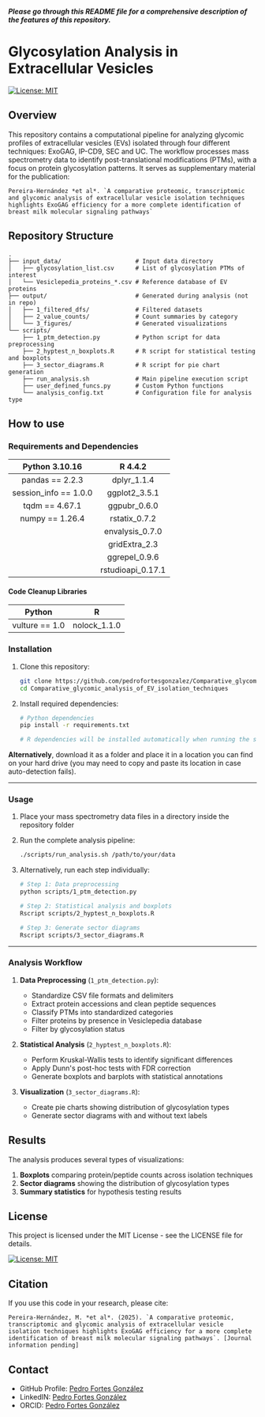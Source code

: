 ***Please go through this README file for a comprehensive description of the features of this repository.***

# Glycosylation Analysis in Extracellular Vesicles

[![License: MIT](https://img.shields.io/badge/License-MIT-yellow.svg)](https://opensource.org/licenses/MIT)

## Overview
This repository contains a computational pipeline for analyzing glycomic profiles of extracellular vesicles (EVs) isolated through four different techniques: ExoGAG, IP-CD9, SEC and UC. The workflow processes mass spectrometry data to identify post-translational modifications (PTMs), with a focus on protein glycosylation patterns. It serves as supplementary material for the publication:
```
Pereira-Hernández *et al*. `A comparative proteomic, transcriptomic and glycomic analysis of extracellular vesicle isolation techniques highlights ExoGAG efficiency for a more complete identification of breast milk molecular signaling pathways`
```

## Repository Structure
```
.
├── input_data/                     # Input data directory
│   ├── glycosylation_list.csv      # List of glycosylation PTMs of interest
│   └── Vesiclepedia_proteins_*.csv # Reference database of EV proteins
├── output/                         # Generated during analysis (not in repo)
│   ├── 1_filtered_dfs/             # Filtered datasets
│   ├── 2_value_counts/             # Count summaries by category
│   └── 3_figures/                  # Generated visualizations
└── scripts/
    ├── 1_ptm_detection.py          # Python script for data preprocessing
    ├── 2_hyptest_n_boxplots.R      # R script for statistical testing and boxplots
    ├── 3_sector_diagrams.R         # R script for pie chart generation
    ├── run_analysis.sh             # Main pipeline execution script
    ├── user_defined_funcs.py       # Custom Python functions
    └── analysis_config.txt         # Configuration file for analysis type
```


## How to use

### Requirements and Dependencies

| **Python** 3.10.16 | **R** 4.4.2 |
| :----: | :----: |
| pandas == 2.2.3 | dplyr_1.1.4 |
| session_info == 1.0.0 | ggplot2_3.5.1 |
| tqdm == 4.67.1 | ggpubr_0.6.0 |
| numpy == 1.26.4 | rstatix_0.7.2 |
|  | envalysis_0.7.0 |
|  | gridExtra_2.3 |
|  | ggrepel_0.9.6 |
|  | rstudioapi_0.17.1 |

#### Code Cleanup Libraries

| **Python** | **R** |
| :----: | :----: |
| vulture == 1.0 | nolock_1.1.0 |


### Installation
1. Clone this repository:
   ```bash
   git clone https://github.com/pedrofortesgonzalez/Comparative_glycomic_analysis_of_EV_isolation_techniques.git
   cd Comparative_glycomic_analysis_of_EV_isolation_techniques
   ```

2. Install required dependencies:
   ```bash
   # Python dependencies
   pip install -r requirements.txt
   
   # R dependencies will be installed automatically when running the scripts
   ```

**Alternatively**, download it as a folder and place it in a location you can find on your hard drive (you may need to copy and paste its location in case auto-detection fails).


***
### Usage
1. Place your mass spectrometry data files in a directory inside the repository folder
2. Run the complete analysis pipeline:
   ```bash
   ./scripts/run_analysis.sh /path/to/your/data
   ```

3. Alternatively, run each step individually:
   ```bash
   # Step 1: Data preprocessing
   python scripts/1_ptm_detection.py
   
   # Step 2: Statistical analysis and boxplots
   Rscript scripts/2_hyptest_n_boxplots.R
   
   # Step 3: Generate sector diagrams
   Rscript scripts/3_sector_diagrams.R
   ```

***
### Analysis Workflow
1. **Data Preprocessing** (`1_ptm_detection.py`):
   - Standardize CSV file formats and delimiters
   - Extract protein accessions and clean peptide sequences
   - Classify PTMs into standardized categories
   - Filter proteins by presence in Vesiclepedia database
   - Filter by glycosylation status

2. **Statistical Analysis** (`2_hyptest_n_boxplots.R`):
   - Perform Kruskal-Wallis tests to identify significant differences
   - Apply Dunn's post-hoc tests with FDR correction
   - Generate boxplots and barplots with statistical annotations

3. **Visualization** (`3_sector_diagrams.R`):
   - Create pie charts showing distribution of glycosylation types
   - Generate sector diagrams with and without text labels


## Results
The analysis produces several types of visualizations:

1. **Boxplots** comparing protein/peptide counts across isolation techniques
2. **Sector diagrams** showing the distribution of glycosylation types
3. **Summary statistics** for hypothesis testing results

   
## License
This project is licensed under the MIT License - see the LICENSE file for details.

[![License: MIT](https://img.shields.io/badge/License-MIT-yellow.svg)](https://opensource.org/licenses/MIT)


## Citation
If you use this code in your research, please cite:
```
Pereira-Hernández, M. *et al*. (2025). `A comparative proteomic, transcriptomic and glycomic analysis of extracellular vesicle isolation techniques highlights ExoGAG efficiency for a more complete identification of breast milk molecular signaling pathways`. [Journal information pending]
```


## Contact
- GitHub Profile: [Pedro Fortes González](https://github.com/pedrofortesgonzalez)
- LinkedIN: [Pedro Fortes González](www.linkedin.com/in/pedrofortesgonzalez)
- ORCID: [Pedro Fortes González](https://orcid.org/0009-0008-7016-0292)
